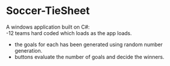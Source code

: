 # Soccer-TieSheet
A windows application built on C#:<br>
-12 teams hard coded which loads as the app loads.<br>
- the goals for each has been generated using random number generation.<br>
- buttons evaluate the number of goals and decide the winners.<br>
